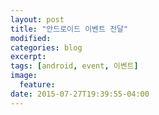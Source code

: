 ```yaml
---
layout: post
title: "안드로이드 이벤트 전달"
modified:
categories: blog
excerpt:
tags: [android, event, 이벤트]
image:
  feature:
date: 2015-07-27T19:39:55-04:00
---
```


